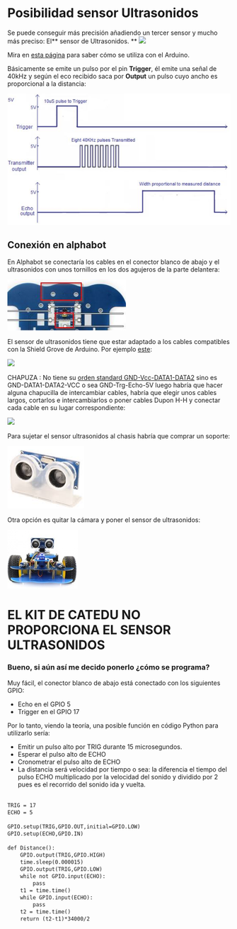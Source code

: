 # Posibilidad sensor Ultrasonidos

Se puede conseguir más precisión añadiendo un tercer sensor y mucho más preciso: El** sensor de Ultrasonidos.
**
![](https://catedu.github.io/programa-arduino-mediante-codigo/img/Captura_de_pantalla_2015-04-01_a_las_22.40.00.png)

Mira en [esta página](https://catedu.github.io/programa-arduino-mediante-codigo/sensor_de_ultrasonidos.html) para saber cómo se utiliza con el Arduino.

Básicamente se emite un pulso por el pin **Trigger**, él emite una señal de 40kHz y según el eco recibido saca por **Output** un pulso cuyo ancho es proporcional a la distancia:

![](/assets/ultrasonidos.jpg)

## Conexión en alphabot

En Alphabot se conectaría los cables en el conector blanco de abajo y el ultrasonidos con unos tornillos en los dos agujeros de la parte delantera:

![](/assets/conexionUS.jpg)

El sensor de ultrasonidos tiene que estar adaptado a los cables compatibles con la Shield Grove de Arduino. Por ejemplo [este](https://www.seeedstudio.com/Grove-Ultrasonic-Ranger-p-960.html):

![](https://statics3.seeedstudio.com/seeed/img/2016-09/kIyY21sbC6ct7JYzCWf1mAPs.jpg)

CHAPUZA : No tiene su [orden standard GND-Vcc-DATA1-DATA2](http://wiki.seeedstudio.com/Grove_System/) sino es GND-DATA1-DATA2-VCC o sea GND-Trg-Echo-5V luego habría que hacer alguna chapucilla de intercambiar cables, habría que elegir unos cables largos, cortarlos e intercambiarlos o poner cables Dupon H-H y conectar cada cable en su lugar correspondiente:

![](https://statics3.seeedstudio.com/seeed/file/2018-02/bazaar707576_img_5936a.JPG)

Para sujetar el sensor ultrasonidos al chasis habría que comprar un soporte:

![](/assets/soporteus.png)

Otra opción es quitar la cámara y poner el sensor de ultrasonidos:

![](/assets/brazous.png)

# EL KIT DE CATEDU NO PROPORCIONA EL SENSOR ULTRASONIDOS

### Bueno, si aún así me decido ponerlo ¿cómo se programa?

Muy fácil, el conector blanco de abajo está conectado con los siguientes GPIO:

* Echo en el GPIO 5
* Trigger en el GPIO 17

Por lo tanto, viendo la teoría, una posible función en código Python para utilizarlo sería:

* Emitir un pulso alto por TRIG durante 15 microsegundos.
* Esperar el pulso alto de ECHO
* Cronometrar el pulso alto de ECHO
* La distancia será velocidad por tiempo o sea: la diferencia el tiempo del pulso ECHO multiplicado por la velocidad del sonido y dividido por 2 pues es el recorrido del sonido ida y vuelta.

```cpp+lineNumbers:true

TRIG = 17
ECHO = 5

GPIO.setup(TRIG,GPIO.OUT,initial=GPIO.LOW)
GPIO.setup(ECHO,GPIO.IN)

def Distance():
    GPIO.output(TRIG,GPIO.HIGH)
    time.sleep(0.000015)
    GPIO.output(TRIG,GPIO.LOW)
    while not GPIO.input(ECHO):
        pass
    t1 = time.time()
    while GPIO.input(ECHO):
        pass
    t2 = time.time()
    return (t2-t1)*34000/2

